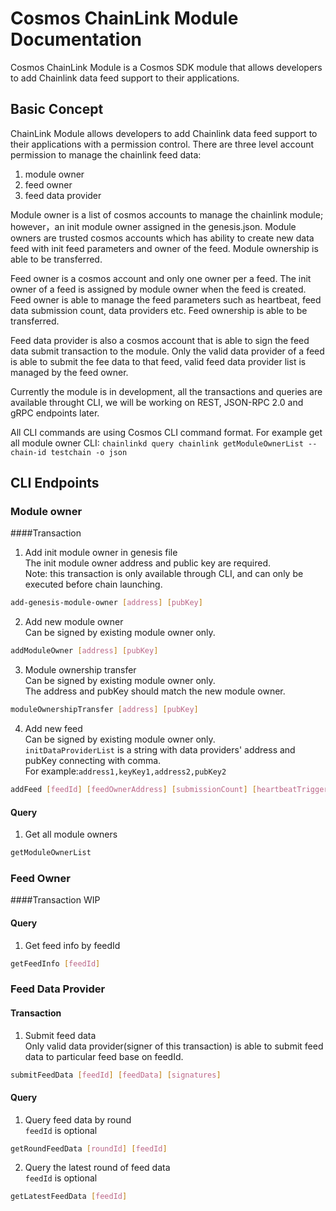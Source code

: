 # Cosmos ChainLink Module Documentation

Cosmos ChainLink Module is a Cosmos SDK module that allows developers to add Chainlink data feed support to their applications.

## Basic Concept

ChainLink Module allows developers to add Chainlink data feed support to their applications with a permission control. 
There are three level account permission to manage the chainlink feed data:

1. module owner
2. feed owner
3. feed data provider

Module owner is a list of cosmos accounts to manage the chainlink module; however，an init module owner assigned in the genesis.json. Module owners are trusted 
cosmos accounts which has ability to create new data feed with init feed parameters and owner of the feed. Module ownership is able to be transferred.

Feed owner is a cosmos account and only one owner per a feed. The init owner of a feed is assigned by module owner when the feed is created. Feed owner is able to manage the feed parameters such as 
heartbeat, feed data submission count, data providers etc. Feed ownership is able to be transferred.

Feed data provider is also a cosmos account that is able to sign the feed data submit transaction to the module. Only the valid data provider of a feed is able to submit the fee data
to that feed, valid feed data provider list is managed by the feed owner.

Currently the module is in development, all the transactions and queries are available throught CLI, we will be working on REST, JSON-RPC 2.0 and gRPC endpoints later.

All CLI commands are using Cosmos CLI command format. For example get all module owner CLI: `chainlinkd query chainlink getModuleOwnerList --chain-id testchain -o json`

## CLI Endpoints

### Module owner

####Transaction

1. Add init module owner in genesis file  
The init module owner address and public key are required.  
Note: this transaction is only available through CLI, and can only be executed before chain launching.
```bash
add-genesis-module-owner [address] [pubKey]
```

2. Add new module owner  
Can be signed by existing module owner only.
```bash
addModuleOwner [address] [pubKey]
```

3. Module ownership transfer  
Can be signed by existing module owner only.   
   The address and pubKey should match the new module owner.
```bash
moduleOwnershipTransfer [address] [pubKey]
```

4. Add new feed  
   Can be signed by existing module owner only.  
   `initDataProviderList` is a string with data providers' address and pubKey connecting with comma.   
   For example:`address1,keyKey1,address2,pubKey2`
```bash
addFeed [feedId] [feedOwnerAddress] [submissionCount] [heartbeatTrigger] [deviationThresholdTrigger] [initDataProviderList]
```

#### Query

1. Get all module owners
```bash
getModuleOwnerList
```

### Feed Owner

####Transaction
WIP

#### Query

1. Get feed info by feedId
```bash
getFeedInfo [feedId]
```

### Feed Data Provider

#### Transaction

1. Submit feed data  
Only valid data provider(signer of this transaction) is able to submit feed data to particular feed base on feedId.
```bash
submitFeedData [feedId] [feedData] [signatures]
```

#### Query 
1. Query feed data by round  
`feedId` is optional
```bash
getRoundFeedData [roundId] [feedId]
```

2. Query the latest round of feed data  
`feedId` is optional
```bash
getLatestFeedData [feedId]
```






